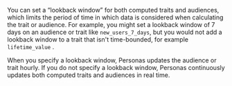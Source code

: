 You can set a “lookback window” for both computed traits and audiences, which limits the period of time in which data is considered when calculating the trait or audience. For example, you might set a lookback window of 7 days on an audience or trait like `new_users_7_days`, but you would not add a lookback window to a trait that isn't time-bounded, for example `lifetime_value` .

When you specify a lookback window, Personas updates the audience or trait hourly. If you do not specify a lookback window, Personas continuously updates both computed traits and audiences in real time.
